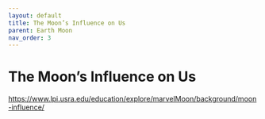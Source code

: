 ```yaml
---
layout: default
title: The Moon’s Influence on Us
parent: Earth Moon
nav_order: 3
---
```

# The Moon’s Influence on Us

https://www.lpi.usra.edu/education/explore/marvelMoon/background/moon-influence/